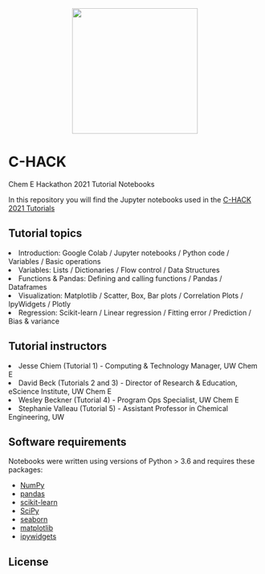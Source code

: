 <div align="center">
  <img src="https://github.com/valleau-lab/C-HACK/blob/main/Logo/C-HACK_logo.png" width=250>
</div>

# C-HACK
Chem E Hackathon 2021 Tutorial Notebooks <br>


In this repository you will find the Jupyter notebooks used in the <a href="https://www.c-hack.org/">C-HACK 2021 Tutorials</a>

## Tutorial topics
<li>Introduction</i>: Google Colab / Jupyter notebooks / Python code / Variables / Basic operations  </li>
<li>Variables: Lists / Dictionaries / Flow control / Data Structures </li>
<li>Functions & Pandas: Defining and calling functions / Pandas / Dataframes </li>
<li>Visualization: Matplotlib / Scatter, Box, Bar plots / Correlation Plots / IpyWidgets / Plotly </li>
<li>Regression: Scikit-learn / Linear regression / Fitting error / Prediction / Bias & variance </li>


## Tutorial instructors
<li> Jesse Chiem (Tutorial 1) - Computing & Technology Manager, UW Chem E</li>
<li> David Beck (Tutorials 2 and 3) - Director of Research & Education, eScience Institute, UW Chem E</li>
<li> Wesley Beckner (Tutorial 4) - Program Ops Specialist, UW Chem E</li>
<li> Stephanie Valleau (Tutorial 5) - Assistant Professor in Chemical Engineering, UW</li>

## Software requirements
Notebooks were written using versions of Python > 3.6 and requires these packages:

- [NumPy](https://numpy.org/)
- [pandas](http://pandas.pydata.org/)
- [scikit-learn](https://scikit-learn.org/stable/)
- [SciPy](https://www.scipy.org/)
- [seaborn](https://seaborn.pydata.org/)
- [matplotlib](https://matplotlib.org/stable/index.html)
- [ipywidgets](https://ipywidgets.readthedocs.io/en/latest/)

## License
